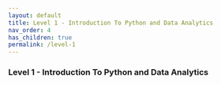 ```yaml
---
layout: default
title: Level 1 - Introduction To Python and Data Analytics
nav_order: 4
has_children: true
permalink: /level-1
---
```


### Level 1 - Introduction To Python and Data Analytics
